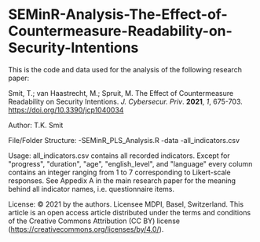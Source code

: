 # SEMinR-Analysis-The-Effect-of-Countermeasure-Readability-on-Security-Intentions
This is the code and data used for the analysis of the following research paper:

Smit, T.; van Haastrecht, M.; Spruit, M. The Effect of Countermeasure Readability on Security Intentions. _J. Cybersecur. Priv_. **2021**, _1_, 675-703. https://doi.org/10.3390/jcp1040034



Author:
T.K. Smit

File/Folder Structure:
-SEMinR_PLS_Analysis.R
-data
  -all_indicators.csv

Usage:
all_indicators.csv contains all recorded indicators. Except for "progress", "duration", "age", "english_level", and "language" every column contains an integer ranging from 1 to 7 corresponding to Likert-scale responses.
See Appedix A in the main research paper for the meaning behind all indicator names, i.e. questionnaire items.

License:
© 2021 by the authors. Licensee MDPI, Basel, Switzerland. This article is an open access article distributed under the terms and conditions of the Creative Commons Attribution (CC BY) license (https://creativecommons.org/licenses/by/4.0/).
